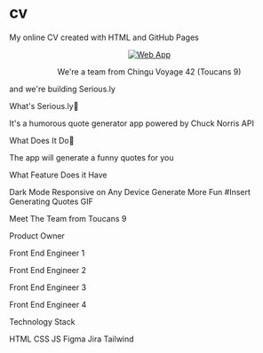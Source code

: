 # cv
My online CV created with HTML and GitHub Pages
<p align="center">
  <a href="https://chingu-voyages.github.io/v42-toucans-team-09">
    <img alt="Web App" src="https://user-images.githubusercontent.com/105977653/215727127-93fb9368-5c38-451e-9aae-755d85901ddc.png">
  </a>
</p>

<p align="center">
<a 👋Hello

We're a team from Chingu Voyage 42 (Toucans 9) 

and we're building Serious.ly



What's Serious.ly🤔

It's a humorous quote generator app powered by Chuck Norris API



What Does It Do🤔

The app will generate a funny quotes for you



What Feature Does it Have

Dark Mode
Responsive on Any Device
Generate More Fun
#Insert Generating Quotes GIF



Meet The Team from Toucans 9

Product Owner

Front End Engineer 1

Front End Engineer 2

Front End Engineer 3

Front End Engineer 4



Technology Stack

HTML CSS JS Figma Jira Tailwind

</a>

